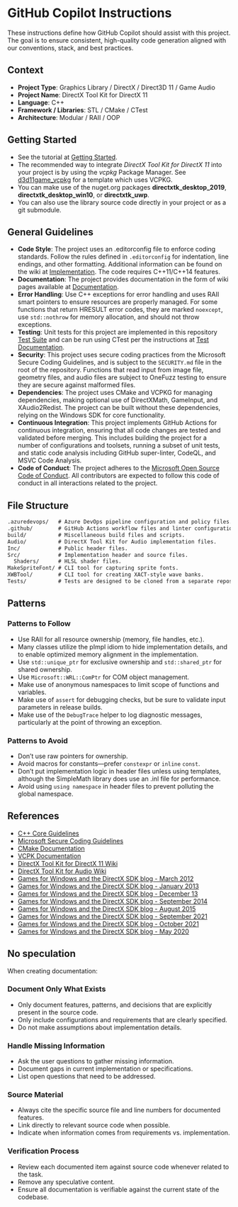# GitHub Copilot Instructions

These instructions define how GitHub Copilot should assist with this project. The goal is to ensure consistent, high-quality code generation aligned with our conventions, stack, and best practices.

## Context

- **Project Type**: Graphics Library / DirectX / Direct3D 11 / Game Audio
- **Project Name**: DirectX Tool Kit for DirectX 11
- **Language**: C++
- **Framework / Libraries**: STL / CMake / CTest
- **Architecture**: Modular / RAII / OOP

## Getting Started

- See the tutorial at [Getting Started](https://github.com/microsoft/DirectXTK/wiki/Getting-Started).
- The recommended way to integrate *DirectX Tool Kit for DirectX 11* into your project is by using the *vcpkg* Package Manager. See [d3d11game_vcpkg](https://github.com/walbourn/directx-vs-templates/tree/main/d3d11game_vcpkg) for a template which uses VCPKG.
- You can make use of the nuget.org packages **directxtk_desktop_2019**, **directxtk_desktop_win10**, or **directxtk_uwp**.
- You can also use the library source code directly in your project or as a git submodule.

## General Guidelines

- **Code Style**: The project uses an .editorconfig file to enforce coding standards. Follow the rules defined in `.editorconfig` for indentation, line endings, and other formatting. Additional information can be found on the wiki at [Implementation](https://github.com/microsoft/DirectXTK/wiki/Implementation). The code requires C++11/C++14 features.
- **Documentation**: The project provides documentation in the form of wiki pages available at [Documentation](https://github.com/microsoft/DirectXTK/wiki/).
- **Error Handling**: Use C++ exceptions for error handling and uses RAII smart pointers to ensure resources are properly managed. For some functions that return HRESULT error codes, they are marked `noexcept`, use `std::nothrow` for memory allocation, and should not throw exceptions.
- **Testing**: Unit tests for this project are implemented in this repository [Test Suite](https://github.com/walbourn/directxtktest/) and can be run using CTest per the instructions at [Test Documentation](https://github.com/walbourn/directxtktest/wiki).
- **Security**: This project uses secure coding practices from the Microsoft Secure Coding Guidelines, and is subject to the `SECURITY.md` file in the root of the repository. Functions that read input from image file, geometry files, and audio files are subject to OneFuzz testing to ensure they are secure against malformed files.
- **Dependencies**: The project uses CMake and VCPKG for managing dependencies, making optional use of DirectXMath, GameInput, and XAudio2Redist. The project can be built without these dependencies, relying on the Windows SDK for core functionality.
- **Continuous Integration**: This project implements GitHub Actions for continuous integration, ensuring that all code changes are tested and validated before merging. This includes building the project for a number of configurations and toolsets, running a subset of unit tests, and static code analysis including GitHub super-linter, CodeQL, and MSVC Code Analysis.
- **Code of Conduct**: The project adheres to the [Microsoft Open Source Code of Conduct](https://opensource.microsoft.com/codeofconduct/). All contributors are expected to follow this code of conduct in all interactions related to the project.

## File Structure

```txt
.azuredevops/   # Azure DevOps pipeline configuration and policy files.
.github/        # GitHub Actions workflow files and linter configuration files.
build/          # Miscellaneous build files and scripts.
Audio/          # DirectX Tool Kit for Audio implementation files.
Inc/            # Public header files.
Src/            # Implementation header and source files.
  Shaders/      # HLSL shader files.
MakeSpriteFont/ # CLI tool for capturing sprite fonts.
XWBTool/        # CLI tool for creating XACT-style wave banks.
Tests/          # Tests are designed to be cloned from a separate repository at this location.
```

## Patterns

### Patterns to Follow

- Use RAII for all resource ownership (memory, file handles, etc.).
- Many classes utilize the pImpl idiom to hide implementation details, and to enable optimized memory alignment in the implementation.
- Use `std::unique_ptr` for exclusive ownership and `std::shared_ptr` for shared ownership.
- Use `Microsoft::WRL::ComPtr` for COM object management.
- Make use of anonymous namespaces to limit scope of functions and variables.
- Make use of `assert` for debugging checks, but be sure to validate input parameters in release builds.
- Make use of the `DebugTrace` helper to log diagnostic messages, particularly at the point of throwing an exception.

### Patterns to Avoid

- Don’t use raw pointers for ownership.
- Avoid macros for constants—prefer `constexpr` or `inline` `const`.
- Don’t put implementation logic in header files unless using templates, although the SimpleMath library does use an .inl file for performance.
- Avoid using `using namespace` in header files to prevent polluting the global namespace.

## References

- [C++ Core Guidelines](https://isocpp.github.io/CppCoreGuidelines/CppCoreGuidelines)
- [Microsoft Secure Coding Guidelines](https://learn.microsoft.com/en-us/security/develop/secure-coding-guidelines)
- [CMake Documentation](https://cmake.org/documentation/)
- [VCPK Documentation](https://learn.microsoft.com/vcpkg/)
- [DirectX Tool Kit for DirectX 11 Wiki](https://github.com/microsoft/DirectXTK/wiki/)
- [DirectX Tool Kit for Audio Wiki](https://github.com/Microsoft/DirectXTK/wiki/Audio)
- [Games for Windows and the DirectX SDK blog - March 2012](https://walbourn.github.io/directxtk/)
- [Games for Windows and the DirectX SDK blog - January 2013](https://walbourn.github.io/directxtk-update/)
- [Games for Windows and the DirectX SDK blog - December 13](https://walbourn.github.io/directx-tool-kit-for-audio/)
- [Games for Windows and the DirectX SDK blog - September 2014](https://walbourn.github.io/directx-tool-kit-now-with-gamepads/)
- [Games for Windows and the DirectX SDK blog - August 2015](https://walbourn.github.io/directx-tool-kit-keyboard-and-mouse-support/)
- [Games for Windows and the DirectX SDK blog - September 2021](https://walbourn.github.io/latest-news-on-directx-tool-kit/)
- [Games for Windows and the DirectX SDK blog - October 2021](https://walbourn.github.io/directx-tool-kit-vertex-skinning-update/)
- [Games for Windows and the DirectX SDK blog - May 2020](https://walbourn.github.io/directx-tool-kit-for-audio-updates-and-a-direct3d-9-footnote/)

## No speculation

When creating documentation:

### Document Only What Exists

* Only document features, patterns, and decisions that are explicitly present in the source code.
* Only include configurations and requirements that are clearly specified.
* Do not make assumptions about implementation details.

### Handle Missing Information

* Ask the user questions to gather missing information.
* Document gaps in current implementation or specifications.
* List open questions that need to be addressed.

### Source Material

* Always cite the specific source file and line numbers for documented features.
* Link directly to relevant source code when possible.
* Indicate when information comes from requirements vs. implementation.

### Verification Process

* Review each documented item against source code whenever related to the task.
* Remove any speculative content.
* Ensure all documentation is verifiable against the current state of the codebase.
